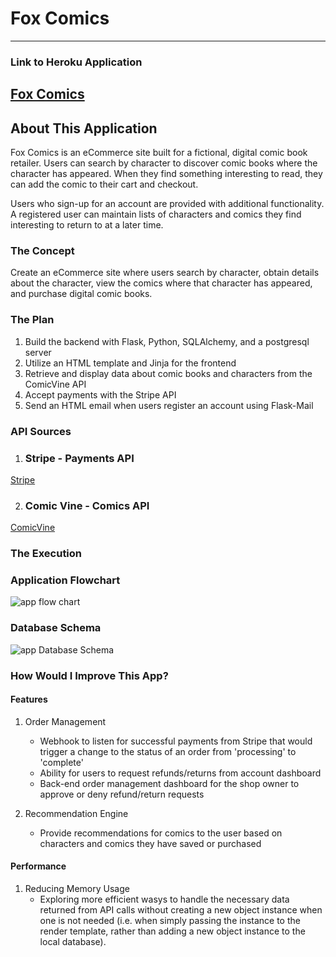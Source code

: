 # Fox Comics
---
### Link to Heroku Application
[Fox Comics](https://fox-comics.herokuapp.com/)
---
## About This Application

Fox Comics is an eCommerce site built for a fictional, digital comic book retailer. Users can search by character to discover comic books where the character has appeared. When they find something interesting to read, they can add the comic to their cart and checkout.

Users who sign-up for an account are provided with additional functionality. A registered user can maintain lists of characters and comics they find interesting to return to at a later time.

### The Concept

Create an eCommerce site where users search by character, obtain details about the character, view the comics where that character has appeared, and purchase digital comic books.

### The Plan

1. Build the backend with Flask, Python, SQLAlchemy, and a postgresql server
2. Utilize an HTML template and Jinja for the frontend
3. Retrieve and display data about comic books and characters from the ComicVine API
4. Accept payments with the Stripe API
5. Send an HTML email when users register an account using Flask-Mail

### API Sources

1. ### Stripe - Payments API
[Stripe](https://stripe.com/?ref=apilist.fun)  

2. ### Comic Vine - Comics API
[ComicVine](https://comicvine.gamespot.com/api/documentation?ref=apilist.fun)

### The Execution

### Application Flowchart

![app flow chart](https://drive.google.com/uc?id=1j98bpukBpryEVwzo8HwR2nXTtq8YVRE2)

### Database Schema
![app Database Schema](https://drive.google.com/uc?id=1MNx4lhs1rWqqyv-bPOhXdWYUoHbY91rJ)

### How Would I Improve This App?

#### Features
1. Order Management
    - Webhook to listen for successful payments from Stripe that would trigger a change to the status of an order from 'processing' to 'complete'
    - Ability for users to request refunds/returns from account dashboard
    - Back-end order management dashboard for the shop owner to approve or deny refund/return requests

2. Recommendation Engine
    - Provide recommendations for comics to the user based on characters and comics they have saved or purchased

#### Performance
1. Reducing Memory Usage
    - Exploring more efficient wasys to handle the necessary data returned from API calls without creating a new object instance when one is not needed (i.e. when simply passing the instance to the render template, rather than adding a new object instance to the local database).
